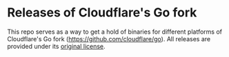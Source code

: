 # Releases of Cloudflare's Go fork

This repo serves as a way to get a hold of binaries for different platforms of Cloudflare's Go fork (https://github.com/cloudflare/go). All releases are provided under its [original license](https://github.com/cloudflare/go/blob/cf/LICENSE).
